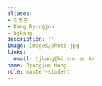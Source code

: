 ```yaml
---
aliases:
- 강병준
- Kang Byungjun
- bjkang
description: ''
image: images/photo.jpg
links:
  email: bjkang@bi.snu.ac.kr
name: Byungjun Kang
role: master-student
---
```

